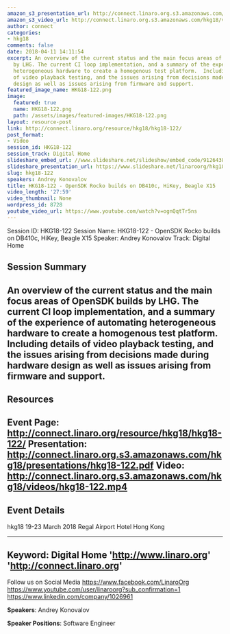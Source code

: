 ```yaml
---
amazon_s3_presentation_url: http://connect.linaro.org.s3.amazonaws.com/hkg18/presentations/hkg18-122.pdf
amazon_s3_video_url: http://connect.linaro.org.s3.amazonaws.com/hkg18/videos/hkg18-122.mp4
author: connect
categories:
- hkg18
comments: false
date: 2018-04-11 14:11:54
excerpt: An overview of the current status and the main focus areas of OpenSDK builds
  by LHG. The current CI loop implementation, and a summary of the experience of automating
  heterogeneous hardware to create a homogenous test platform.  Including details
  of video playback testing, and the issues arising from decisions made during hardware
  design as well as issues arising from firmware and support.
featured_image_name: HKG18-122.png
image:
  featured: true
  name: HKG18-122.png
  path: /assets/images/featured-images/HKG18-122.png
layout: resource-post
link: http://connect.linaro.org/resource/hkg18/hkg18-122/
post_format:
- Video
session_id: HKG18-122
session_track: Digital Home
slideshare_embed_url: //www.slideshare.net/slideshow/embed_code/91264385
slideshare_presentation_url: https://www.slideshare.net/linaroorg/hkg18122-opensdk-rocko-builds-on-db410c-hikey-beagle-x15
slug: hkg18-122
speakers: Andrey Konovalov
title: HKG18-122 - OpenSDK Rocko builds on DB410c, HiKey, Beagle X15
video_length: '27:59'
video_thumbnail: None
wordpress_id: 8728
youtube_video_url: https://www.youtube.com/watch?v=ognQqtTr5ns
---
```


Session ID: HKG18-122
Session Name: HKG18-122 - OpenSDK Rocko builds on DB410c, HiKey, Beagle X15
Speaker: Andrey Konovalov
Track: Digital Home


## Session Summary
An overview of the current status and the main focus areas of OpenSDK builds by LHG. The current CI loop implementation, and a summary of the experience of automating heterogeneous hardware to create a homogenous test platform.  Including details of video playback testing, and the issues arising from decisions made during hardware design as well as issues arising from firmware and support.
---------------------------------------------------
## Resources
Event Page: http://connect.linaro.org/resource/hkg18/hkg18-122/
Presentation: http://connect.linaro.org.s3.amazonaws.com/hkg18/presentations/hkg18-122.pdf
Video: http://connect.linaro.org.s3.amazonaws.com/hkg18/videos/hkg18-122.mp4
 ---------------------------------------------------
## Event Details
hkg18
19-23 March 2018 
Regal Airport Hotel Hong Kong

---------------------------------------------------
Keyword: Digital Home
'http://www.linaro.org'
'http://connect.linaro.org'
---------------------------------------------------
Follow us on Social Media
https://www.facebook.com/LinaroOrg
https://www.youtube.com/user/linaroorg?sub_confirmation=1
https://www.linkedin.com/company/1026961

**Speakers**: Andrey Konovalov

**Speaker Positions**: Software Engineer